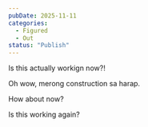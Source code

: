 ```yaml
---
pubDate: 2025-11-11
categories:
  - Figured
  - Out
status: "Publish"
---
```

Is this actually workign now?!


Oh wow, merong construction sa harap.

How about now?

Is this working again?
